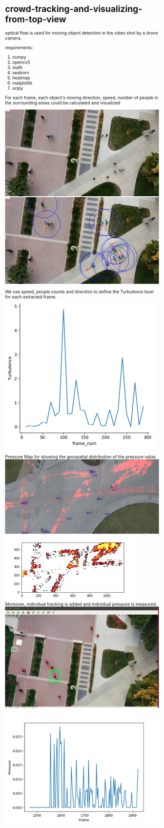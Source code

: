 # crowd-tracking-and-visualizing-from-top-view

optical flow is used for moving object detection in the video shot by a drone camera.

requirements:
1. numpy
2. opencv3
3. math
4. seaborn
5. heatmap
6. matplotlib
7. scipy

For each frame, each object's moving direction, speed, number of people in the surrounding areas could be calculated and visualized

![image](https://github.com/chuzcjoe/crowd-tracking-and-visualizing-from-top-view/raw/master/viz1.jpg)
![image](https://github.com/chuzcjoe/crowd-tracking-and-visualizing-from-top-view/raw/master/viz2.jpg)


We use speed, people counts and direction to define the Turbulence level for each extracted frame.
![image](https://github.com/chuzcjoe/crowd-tracking-and-visualizing-from-top-view/raw/master/output.png)

Pressure Map for showing the geospatial distribution of the pressure value.
![image](https://github.com/chuzcjoe/crowd-tracking-and-visualizing-from-top-view/raw/master/interpolate.jpg)
![image](https://github.com/chuzcjoe/crowd-tracking-and-visualizing-from-top-view/raw/master/colab_contour.jpg)  
Moreover, individual tracking is added and individual pressure is measured.
![image](https://github.com/chuzcjoe/crowd-tracking-and-visualizing-from-top-view/raw/master/indi_tracki.png)
![image](https://github.com/chuzcjoe/crowd-tracking-and-visualizing-from-top-view/raw/master/indi.png)
